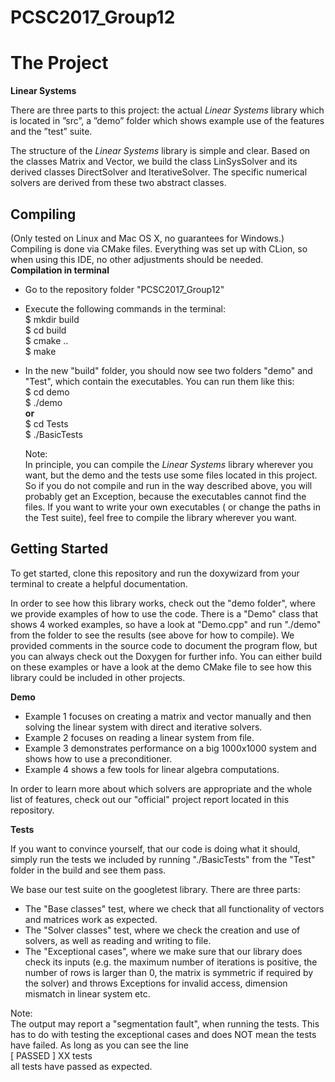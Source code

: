 # PCSC2017_Group12


# The Project 

**Linear Systems**

There are three parts to this project: the actual _Linear Systems_ library which is located in ”src”, a ”demo” folder
which shows example use of the features and the ”test” suite.

The structure of the _Linear Systems_ library is simple and clear. Based on the classes Matrix and Vector, we build 
the  class 
LinSysSolver
and its derived classes DirectSolver and IterativeSolver. The specific numerical solvers are derived from these two
abstract classes.


## Compiling
(Only tested on Linux and Mac OS X, no 
guarantees for Windows.)  
Compiling is done via CMake files. Everything was set up with CLion, so when using this IDE, no other adjustments 
should be needed.   
**Compilation in terminal**
- Go to the repository folder "PCSC2017_Group12" 
- Execute the following commands in the terminal:   
$ mkdir build  
$ cd build  
$ cmake ..  
$ make
- In the new "build" folder, you should now see two folders "demo" and "Test", which contain the executables. You can
 run them like this:   
 $ cd demo  
 $ ./demo  
 **or**  
 $ cd Tests  
 $ ./BasicTests
  
  Note:  
  In principle, you can compile the _Linear Systems_ library wherever you want, but the demo and the tests use some 
  files located in this project. So if you do not compile and run in the way described above, you will probably get
   an  Exception, because the executables cannot find the files.
  If you want to write your own executables ( or change the paths in the Test suite), feel free to compile the library 
  wherever you want.

## Getting Started

To get started, clone this repository and run the doxywizard from your terminal to create a helpful 
documentation.

In order to see how this library works, check out the "demo folder", where we provide examples of how to use the code.
There is a "Demo" class that shows 4 worked examples, so have a look at "Demo.cpp" and run "./demo" from the folder 
to see the results (see above for how to compile). We provided comments
 in 
the 
source code to document the program flow, but you can always check out the Doxygen for further info. You can either 
build on 
these examples
 or have a look at the demo CMake 
file to see how this library could be included in other projects.


**Demo**
- Example 1 focuses on creating a matrix and vector manually and then solving the linear system with direct and 
iterative solvers.
- Example 2 focuses on reading a linear system from file.
- Example 3 demonstrates performance on a big 1000x1000 system and shows how to use a preconditioner.
- Example 4 shows a few tools for linear algebra computations. 

In order to learn more about which solvers are appropriate and the whole list of features, check out our "official" 
project report located in this repository.

**Tests**

If you want to convince yourself, that our code is doing what it should, simply run the tests we included by running 
"./BasicTests" from the "Test" folder in the build and see them pass.

We base our test suite on the  googletest library. There are three parts: 
- The "Base classes" test, where we check that all functionality of vectors and matrices work as expected.
- The "Solver classes" test, where we check the creation and use of solvers, as well as reading and writing to 
file.
- The "Exceptional cases", where we make sure that our library does check its inputs (e.g. the maximum number of 
iterations is positive, the number of rows is larger than 0, the matrix is symmetric if required by the solver) 
and throws Exceptions for 
invalid access, dimension mismatch in linear system etc.

Note:  
The output may report a "segmentation fault", when running the tests. This has to do with testing the exceptional
cases and does NOT mean the tests have failed. As long as you can see the line  
[  PASSED  ] XX tests  
all tests have passed as expected.




